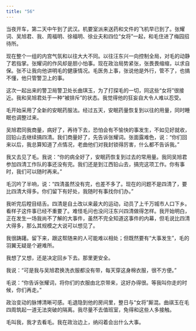 ```yaml
---
title: "56"
---
```


当夜开车，第二天中午到了武汉。机要室派来送药和文件的飞机早已到了。张耀词、吴旭君、我、周福明、徐福明、徐业夫和四位“女将”一起，和毛住进了梅园招待所。

现在整个一组的内宫气氛和以往大大不同。以往汪东兴一向控制全局，对毛的动静了若指掌。张耀词的作风却是胆小怕事。现在政治局势紧张，张畏畏缩缩，以求自保。张不让我向他讲明毛的健康情况。毛医务上事，张说他是外行，管不了，也搞不懂，他只管警卫上的事。

这次一起出来的警卫局警卫处长曲琪玉，为了打探毛的一切，同这些“女将”很接近。我和吴旭君处于一种“被排斥”的状态。我觉得他的狂妄自大令人难以忍受。

毛开始采用了全新的安眠药服法。经过五天，安眠药量恢复到以往的用量，同时睡眠也调整过来。

吴旭君同我商量，病好了，再待下去，恐怕会有不愉快的事发生，不如见好就收，回铅山去继续搞四清。我们商量好了，先告诉张耀词。张面露难色，说：“你们回来以后，我总算知道了点情况，老曲他们对我封锁得厉害，什么都不告诉我。”

我又去见了毛。我说：“你的病全好了，安眠药恢复到过去的常用量。我同吴旭君参加四清工作队的事还没有完。我们还是到江西铅山去，搞完这项工作。你有事时，我们可以随时再来。”

毛沉吟了半响，说：“四清虽然没有完，也差不多了。现在的问题不是四清了，要比四清大得多。你们留下有好处，我随时有事找你们办。”

我听完后瞠目结舌。四清是自土改以来最大的运动，动员了上千万城市人口下乡。看样子这件事已经不重要了。难怪毛问也没问汪东兴四清做得怎样。我开始明白，正在发生一场我尚不了解的大事件，虽然不完全知道这事件的内幕，但毛说比四清大得多，那么其规模之大说可以想见了。

我很踌躇。留下来，跟这帮随来的人可能难以相处；但既然要有“大事发生”，毛的羽翼无疑是个避难所。

我想了又想，还是决定回乡下去。那里更安全。

我说：“可是我与吴旭君换洗衣服都没有带，每天穿这身棉衣服，很不方便。”

毛说：“你告诉张耀词，将你们的衣服由北京带来，这好办得很。等我叫你走的时候，你们再走。”

政治变动的脉博清晰可感。毛退隐到他的房间里，整日与“女将”厮混。曲祺玉在毛四周筑起一道无法突破的隔离。我尽量不去值班室，免得和这些人多接触。

毛叫我，我才去看毛。我在政治边上，纳闷着会出什么大事。
